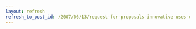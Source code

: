 ```yaml
---
layout: refresh
refresh_to_post_id: /2007/06/13/request-for-proposals-innovative-uses-of-crossref-metadata
---
```


